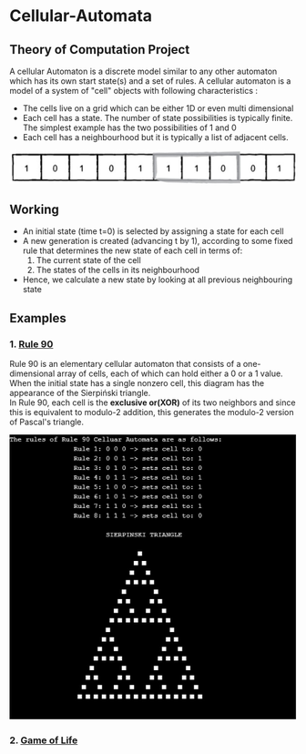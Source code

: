 # Cellular-Automata
## Theory of Computation Project
A cellular Automaton is a discrete model similar to any other automaton which has its own start state(s) and a set of rules. 
A cellular automaton is a model of a system of "cell" objects with following characteristics :

* The cells live on a grid which can be either 1D or even multi dimensional
* Each cell has a state. The number of state possibilities is typically finite. The simplest example has the two possibilities of 1 and 0
* Each cell has a neighbourhood but it is typically a list of adjacent cells.

![CA](https://github.com/Surajpedd/Cellular-Automata/blob/main/Img/CA.jpg)

## Working
<ul>
 <li>An initial state (time t=0) is selected by assigning a state for each cell</li>
 <li>A new generation is created (advancing t by 1), according to some fixed rule that determines the new state of each cell in terms of:
     <ol>
         <li>The current state of the cell</li>
         <li>The states of the cells in its neighbourhood</li>
     </ol>
 </li>
 <li>Hence, we calculate a new state by looking at all previous neighbouring state</li>
</ul>

## Examples

 ### 1. [Rule 90](https://github.com/Surajpedd/Cellular-Automata/blob/main/Rule90.cpp)
 
Rule 90 is an elementary cellular automaton that consists of a one-dimensional array of cells, each of which can hold either a 0 or a 1 value. When the initial state has a single nonzero cell, this diagram has the appearance of the Sierpiński triangle.<br>
In Rule 90, each cell is the <b>exclusive or(XOR)</b> of its two neighbors and since this is equivalent to modulo-2 addition, this generates the modulo-2 version of Pascal's triangle.<br>

![Rule 90](https://github.com/Surajpedd/Cellular-Automata/blob/main/Img/Rule90.jpg)

 ### 2. [Game of Life](https://github.com/Surajpedd/Cellular-Automata/blob/main/GameofLife.cpp)
